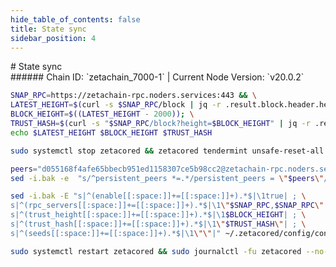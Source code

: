 ```yaml
---
hide_table_of_contents: false
title: State sync
sidebar_position: 4
---
```


<div class="h1-with-icon icon-zetachain">
# State sync
</div>
###### Chain ID: `zetachain_7000-1` | Current Node Version: `v20.0.2`

```bash
SNAP_RPC=https://zetachain-rpc.noders.services:443 && \
LATEST_HEIGHT=$(curl -s $SNAP_RPC/block | jq -r .result.block.header.height); \
BLOCK_HEIGHT=$((LATEST_HEIGHT - 2000)); \
TRUST_HASH=$(curl -s "$SNAP_RPC/block?height=$BLOCK_HEIGHT" | jq -r .result.block_id.hash) && \
echo $LATEST_HEIGHT $BLOCK_HEIGHT $TRUST_HASH
```
```bash
sudo systemctl stop zetacored && zetacored tendermint unsafe-reset-all --home ~/.zetacored --keep-addr-book
```
```bash
peers="d055168f4afe65bbecb951ed1158307ce5b98cc2@zetachain-rpc.noders.services:22556"
sed -i.bak -e  "s/^persistent_peers *=.*/persistent_peers = \"$peers\"/" ~/.zetacored/config/config.toml
```
```bash
sed -i.bak -E "s|^(enable[[:space:]]+=[[:space:]]+).*$|\1true| ; \
s|^(rpc_servers[[:space:]]+=[[:space:]]+).*$|\1\"$SNAP_RPC,$SNAP_RPC\"| ; \
s|^(trust_height[[:space:]]+=[[:space:]]+).*$|\1$BLOCK_HEIGHT| ; \
s|^(trust_hash[[:space:]]+=[[:space:]]+).*$|\1\"$TRUST_HASH\"| ; \
s|^(seeds[[:space:]]+=[[:space:]]+).*$|\1\"\"|" ~/.zetacored/config/config.toml
```
```bash
sudo systemctl restart zetacored && sudo journalctl -fu zetacored --no-hostname -o cat
```

